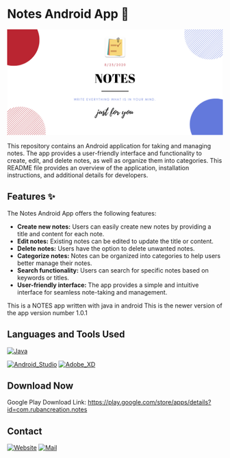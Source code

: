 # Notes Android App 📝

[![Notes-Writing-Master](/notes-graphics.png)](https://play.google.com/store/apps/details?id=com.rubancreation.notes)


This repository contains an Android application for taking and managing notes. The app provides a user-friendly interface and functionality to create, edit, and delete notes, as well as organize them into categories. This README file provides an overview of the application, installation instructions, and additional details for developers.

## Features ✨

The Notes Android App offers the following features:

- **Create new notes:** Users can easily create new notes by providing a title and content for each note.
- **Edit notes:** Existing notes can be edited to update the title or content.
- **Delete notes:** Users have the option to delete unwanted notes.
- **Categorize notes:** Notes can be organized into categories to help users better manage their notes.
- **Search functionality:** Users can search for specific notes based on keywords or titles.
- **User-friendly interface:** The app provides a simple and intuitive interface for seamless note-taking and management.

This is a NOTES app written with java in android This is the newer version of the app 
version number 1.0.1

## Languages and Tools Used

[![Java](https://img.shields.io/badge/Java-ED8B00?style=for-the-badge&logo=java&logoColor=white)](https://github.com/Ruban2205/Notes-android-app)

[![Android_Studio](https://img.shields.io/badge/Android_Studio-3DDC84?style=for-the-badge&logo=android-studio&logoColor=white)](https://github.com/Ruban2205/Notes-android-app)
[![Adobe_XD](https://img.shields.io/badge/Adobe%20XD-470137?style=for-the-badge&logo=Adobe%20XD&logoColor=#FF61F6)](https://github.com/Ruban2205/Notes-android-app)

## Download Now 

Google Play Download Link: https://play.google.com/store/apps/details?id=com.rubancreation.notes


## Contact

[![Website](https://img.shields.io/badge/website-000000?style=for-the-badge&logo=About.me&logoColor=white)](https://rubangino.in/)
[![Mail](https://img.shields.io/badge/Gmail-D14836?style=for-the-badge&logo=gmail&logoColor=white)](mailto:info@rubangino.in)
